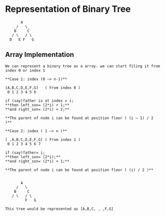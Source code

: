 # Representation of Binary Tree 

           A
         /   \
        B     C
       / \   / \ 
      D   E F   G

 ## Array Implementation

    We can represent a binary tree as a array. we can start filing it from index 0 or index 1
    
    **Case 1: index (0 —> n-1)** 

    [A,B,C,D,E,F,G]   ( From index 0 )
     0 1 2 3 4 5 6

    if (say)father is at index = i; 
    **then left_son= (2*i) + 1;** 
    **and right_son= (2*i) + 2;**

    **The parent of node i can be found at position floor ( (i – 1) / 2 )**
    
    **Case 2: index ( 1 —> n )**

    [ ,A,B,C,D,E,F,G] ( From index 1 )
     0 1 2 3 4 5 6 7

    if (say)father= i; 
    **then left_son= (2*i);** 
    **and right_son= (2*i) + 1;**

    **The parent of node i can be found at position floor ( (i) / 2 )** 


           A
         /   \
        B     C
       / \   / \ 
             F   G

    This tree would be represented as [A,B,C, , ,F,G]





